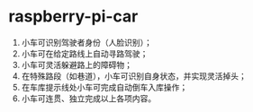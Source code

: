 # raspberry-pi-car

1. 小车可识别驾驶者身份（人脸识别）；
2. 小车可在给定路线上自动寻路驾驶；
3. 小车可灵活躲避路上的障碍物；
4. 在特殊路段（如巷道），小车可识别自身状态，并实现灵活掉头；
5. 在车库提示线处小车可完成自动倒车入库操作；
6. 小车可连贯、独立完成以上各项内容。
